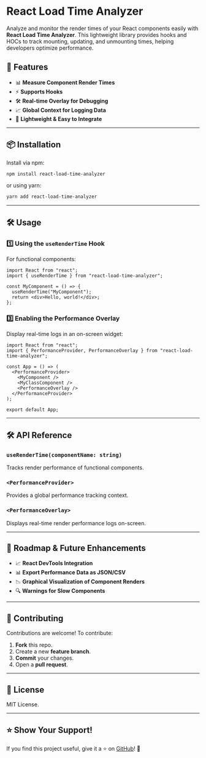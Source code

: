 # React Load Time Analyzer

Analyze and monitor the render times of your React components easily with **React Load Time Analyzer**. This lightweight library provides hooks and HOCs to track mounting, updating, and unmounting times, helping developers optimize performance.

## 🚀 Features
- 📊 **Measure Component Render Times**
- ⚡ **Supports Hooks**
- 🛠 **Real-time Overlay for Debugging**
- 📈 **Global Context for Logging Data**
- 📝 **Lightweight & Easy to Integrate**

---

## 📦 Installation

Install via npm:
```sh
npm install react-load-time-analyzer
```

or using yarn:
```sh
yarn add react-load-time-analyzer
```

---

## 🛠 Usage

### **1️⃣ Using the `useRenderTime` Hook**
For functional components:
```tsx
import React from "react";
import { useRenderTime } from "react-load-time-analyzer";

const MyComponent = () => {
  useRenderTime("MyComponent");
  return <div>Hello, world!</div>;
};
```

### **3️⃣ Enabling the Performance Overlay**
Display real-time logs in an on-screen widget:
```tsx
import React from "react";
import { PerformanceProvider, PerformanceOverlay } from "react-load-time-analyzer";

const App = () => (
  <PerformanceProvider>
    <MyComponent />
    <MyClassComponent />
    <PerformanceOverlay />
  </PerformanceProvider>
);

export default App;
```

---

## 🛠 API Reference

### `useRenderTime(componentName: string)`
Tracks render performance of functional components.

### `<PerformanceProvider>`
Provides a global performance tracking context.

### `<PerformanceOverlay>`
Displays real-time render performance logs on-screen.

---

## 📌 Roadmap & Future Enhancements
- 📈 **React DevTools Integration**
- 📊 **Export Performance Data as JSON/CSV**
- 📉 **Graphical Visualization of Component Renders**
- 🔍 **Warnings for Slow Components**

---

## 🤝 Contributing
Contributions are welcome! To contribute:
1. **Fork** this repo.
2. Create a new **feature branch**.
3. **Commit** your changes.
4. Open a **pull request**.

---

## 📜 License
MIT License.

---

## ⭐ Show Your Support!
If you find this project useful, give it a ⭐ on [GitHub](https://github.com/akhiakl/react-load-time-analyzer)! 🚀


